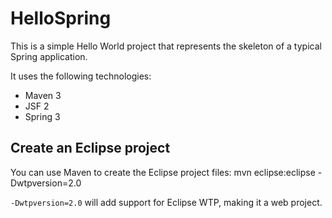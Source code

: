 HelloSpring
===========
This is a simple Hello World project that represents the skeleton of a typical 
Spring application.

It uses the following technologies:
* Maven 3
* JSF 2
* Spring 3

Create an Eclipse project
-------------------------
You can use Maven to create the Eclipse project files: 
    mvn eclipse:eclipse -Dwtpversion=2.0

`-Dwtpversion=2.0` will add support for Eclipse WTP, making it a web project.